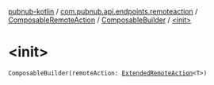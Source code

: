 [pubnub-kotlin](../../../index.md) / [com.pubnub.api.endpoints.remoteaction](../../index.md) / [ComposableRemoteAction](../index.md) / [ComposableBuilder](index.md) / [&lt;init&gt;](./-init-.md)

# &lt;init&gt;

`ComposableBuilder(remoteAction: `[`ExtendedRemoteAction`](../../-extended-remote-action/index.md)`<T>)`